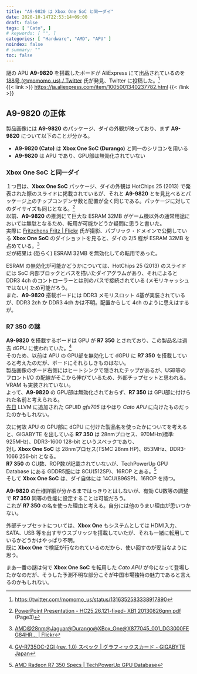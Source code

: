 ```yaml
---
title: "A9-9820 は Xbox One SoC と同一ダイ"
date: 2020-10-14T22:53:14+09:00
draft: false
tags: [ "Cato", ]
# keywords: [ "", ]
categories: [ "Hardware", "AMD", "APU" ]
noindex: false
# summary: ""
toc: false
---
```


謎の APU **A9-9820** を搭載したボードが AliExpress にて出品されているのを [188号 (@momomo_us) / Twitter](https://twitter.com/momomo_us) 氏が発見、Twitter に投稿した。[^tw]  
{{< link >}} <https://ja.aliexpress.com/item/1005001340237782.html> {{< /link >}}

[^tw]: <https://twitter.com/momomo_us/status/1316352583338917890>

## A9-9820 の正体
製品画像には **A9-9820** のパッケージ、ダイの外観が映っており、まず **A9-9820** について以下のことが分かる。  

 * **A9-9820 (Cato)** は **Xbox One SoC (Durango)** と同一のシリコンを用いる
 * **A9-9820** は APU であり、GPU部は無効化されていない

### Xbox One SoC と同一ダイ

１つ目は、**Xbox One SoC** パッケージ、ダイの外観は HotChips 25 (2013) で発表された際のスライドに掲載されているが、それと **A9-9820** とを見比べるとパッケージ上のチップコンデンサ数と配置が全く同じである。パッケージに対してのダイサイズも同じとなる。[^hc25-xbox-one]  
以前、**A9-9820** の推測にて巨大な ESRAM 32MB がゲーム機以外の通常用途においては無駄となるため、転用が可能かどうか疑問に思うと書いた。  
実際に [Fritzchens Fritz | Flickr](https://www.flickr.com/photos/130561288@N04/) 氏が撮影、パブリック・ドメインで公開している **Xbox One SoC** のダイショットを見ると、ダイの 2/5 程が ESRAM 32MB を占めている。[^xbox-one-dieshot]  
だが結果は (恐らく) ESRAM 32MB を無効化しての転用であった。  

ESRAM の無効化が可能かどうかについては、HotChips 25 (2013) のスライドには SoC 内部ブロックとバスを描いたダイアグラムがあり、それによると DDR3 4ch のコントローラーとは別のバスで接続されている (メモリキャッシュではない) ため可能だろう。  
また、**A9-9820** 搭載ボードには DDR3 メモリスロット 4基が実装されているが、DDR3 2ch か DDR3 4ch かは不明。配置からして 4ch のように思えはするが。  

[^xbox-one-dieshot]: [AMD@28nm@Jaguar@Durango@XBox_One@X877045_001_DG3000FEG84HR… | Flickr](https://www.flickr.com/photos/130561288@N04/31376514813/in/album-72157715578309233/)
[^hc25-xbox-one]: [PowerPoint Presentation - HC25.26.121-fixed- XB1 20130826gnn.pdf](https://www.hotchips.org/wp-content/uploads/hc_archives/hc25/HC25.10-SoC1-epub/HC25.26.121-fixed-%20XB1%2020130826gnn.pdf) (Page3)

### R7 350 の謎

**A9-9820** を搭載するボードは GPU が **R7 350** とされており、この製品名は過去 dGPU に使われていた。[^gigabyte-r7-350]  
そのため、以前は APU の GPU部を無効化して dGPU に **R7 350** を搭載していると考えたのだが、ボードにそれらしきものはない。  
製品画像のボード右側にはヒートシンクで隠されたチップがあるが、USB等のフロントI/O の配線がそこから伸びているため、外部チップセットと思われる。VRAM も実装されていない。  
よって、**A9-9820** の GPU部は無効化されておらず、**R7 350** は GPU部に付けられた名前と考えられる。  
[先日](/posts/2020/10/11/llvm-add-gfx6_8-gpu/) LLVM に追加された GPUID *gfx705* はやはり *Cato APU* に向けたものだったのかもしれない。  

次に何故 APU の GPU部に dGPU に付けた製品名を使ったかについてを考えると、GIGABYTE を出している **R7 350** は 28nmプロセス、970MHz(標準: 925MHz)、DDR3-1600 128-bit というスペックであり、  
対し **Xbox One SoC** は 28nmプロセス(TSMC 28nm HP)、853MHz、DDR3-1066 256-bit となる。  
**R7 350** の CU数、ROP数が記載されていないが、TechPowerUp GPU Database にある GDDR5版には 8CU(512SP)、16ROP とある。[^tpu-r7-350]  
そして **Xbox One SoC** は、ダイ自体には 14CU(896SP)、16ROP を持つ。  

[^gigabyte-r7-350]: [GV-R735OC-2GI (rev. 1.0) スペック | グラフィックスカード - GIGABYTE Japan](https://www.gigabyte.com/jp/Graphics-Card/GV-R735OC-2GI-rev-10/sp#sp)
[^tpu-r7-350]: [AMD Radeon R7 350 Specs | TechPowerUp GPU Database](https://www.techpowerup.com/gpu-specs/radeon-r7-350.c3135)

**A9-9820** の仕様詳細が分かるまではっきりとはしないが、有効 CU数等の調整で **R7 350** 同等の性能に設定することは可能だろう。  
これが **R7 350** の名を使った理由と考える。自分には他のうまい理由が思いつかない。  

外部チップセットについては、**Xbox One** もシステムとしては HDMI入力、SATA、USB 等を出すサウスブリッジを搭載していたが、それも一緒に転用しているかどうかはやっぱり不明。  
既に **Xbox One** で検証が行なわれているのだから、使い回すのが妥当なように思う。  

まあ一番の謎は何で **Xbox One SoC** を転用した *Cato APU* が今になって登場したかなのだが、そうした予測不明な部分こそが中国市場独特の魅力であると言えるのかもしれない。  
